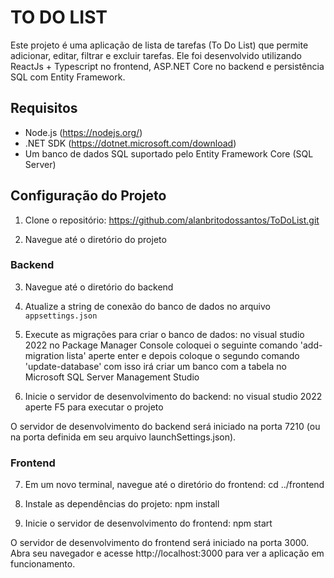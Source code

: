 # TO DO LIST

Este projeto é uma aplicação de lista de tarefas (To Do List) que permite adicionar, editar, filtrar e excluir tarefas. Ele foi desenvolvido utilizando ReactJs + Typescript no frontend, ASP.NET Core no backend e persistência SQL com Entity Framework.

## Requisitos

- Node.js (https://nodejs.org/)
- .NET SDK (https://dotnet.microsoft.com/download)
- Um banco de dados SQL suportado pelo Entity Framework Core (SQL Server)

## Configuração do Projeto

1. Clone o repositório:
https://github.com/alanbritodossantos/ToDoList.git


2. Navegue até o diretório do projeto


### Backend

3. Navegue até o diretório do backend


4. Atualize a string de conexão do banco de dados no arquivo `appsettings.json`

5. Execute as migrações para criar o banco de dados:
	no visual studio 2022 no Package Manager Console coloquei o seguinte comando 'add-migration lista' aperte enter e depois coloque 
	o segundo comando 'update-database' com isso irá criar um banco com a tabela no Microsoft SQL Server Management Studio

6. Inicie o servidor de desenvolvimento do backend:
	no visual studio 2022 aperte F5 para executar o projeto

O servidor de desenvolvimento do backend será iniciado na porta 7210 (ou na porta definida em seu arquivo launchSettings.json).


### Frontend

7. Em um novo terminal, navegue até o diretório do frontend:
	cd ../frontend


8. Instale as dependências do projeto:
	npm install

9. Inicie o servidor de desenvolvimento do frontend:
	npm start


O servidor de desenvolvimento do frontend será iniciado na porta 3000. Abra seu navegador e acesse http://localhost:3000 para ver a aplicação em funcionamento.
